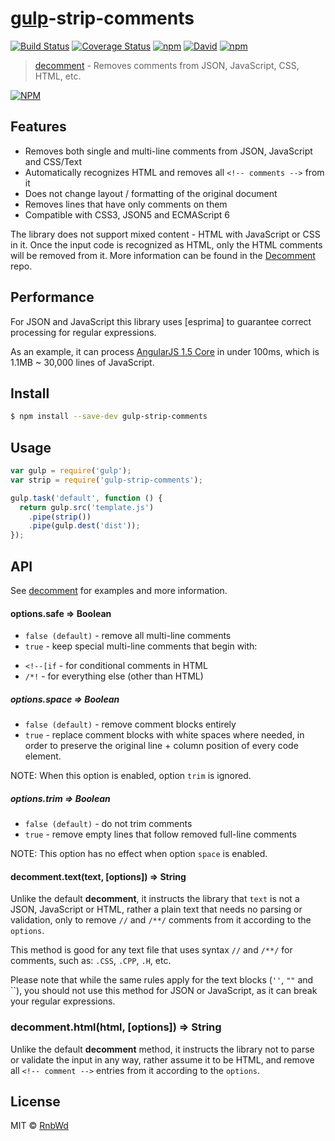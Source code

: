 # [gulp](http://gulpjs.com)-strip-comments

[![Build Status](https://img.shields.io/travis/RnbWd/gulp-strip-comments.svg?style=flat-square)](https://travis-ci.org/RnbWd/gulp-strip-comments)
[![Coverage Status](https://coveralls.io/repos/RnbWd/gulp-strip-comments/badge.svg?branch=master&service=github)](https://coveralls.io/github/RnbWd/gulp-strip-comments?branch=master)
[![npm](https://img.shields.io/npm/v/gulp-strip-comments.svg?style=flat-square)](https://www.npmjs.com/package/gulp-strip-comments)
[![David](https://david-dm.org/rnbwd/gulp-strip-comments.svg)](https://david-dm.org/rnbwd/gulp-strip-comments)
[![npm](https://img.shields.io/npm/dt/gulp-strip-comments.svg?style=flat-square)](https://www.npmjs.com/package/gulp-strip-comments)


> [decomment](https://github.com/vitaly-t/decomment/) - Removes comments from JSON, JavaScript, CSS, HTML, etc.

[![NPM](https://nodei.co/npm-dl/gulp-strip-comments.png)](https://nodei.co/npm/gulp-strip-comments/)

## Features

* Removes both single and multi-line comments from JSON, JavaScript and CSS/Text
* Automatically recognizes HTML and removes all `<!-- comments -->` from it
* Does not change layout / formatting of the original document
* Removes lines that have only comments on them
* Compatible with CSS3, JSON5 and ECMAScript 6

The library does not support mixed content - HTML with JavaScript or CSS in it.
Once the input code is recognized as HTML, only the HTML comments will be removed from it. More information can be found in the [Decomment](https://github.com/vitaly-t/decomment) repo.

## Performance

For JSON and JavaScript this library uses [esprima] to guarantee correct processing for regular expressions.

As an example, it can process [AngularJS 1.5 Core](https://code.angularjs.org/1.5.0-rc.0/angular.js)
in under 100ms, which is 1.1MB ~ 30,000 lines of JavaScript.

## Install

```sh
$ npm install --save-dev gulp-strip-comments
```

## Usage

```js
var gulp = require('gulp');
var strip = require('gulp-strip-comments');

gulp.task('default', function () {
  return gulp.src('template.js')
    .pipe(strip())
    .pipe(gulp.dest('dist'));
});
```

## API

See [decomment](https://github.com/vitaly-t/decomment#api) for examples and more information.

#### options.safe ⇒ Boolean

* `false (default)` - remove all multi-line comments
* `true` - keep special multi-line comments that begin with:
 - `<!--[if` - for conditional comments in HTML
 - `/*!` - for everything else (other than HTML)

##### options.space ⇒ Boolean

* `false (default)` - remove comment blocks entirely
* `true` - replace comment blocks with white spaces where needed, in order to preserve the original line + column position of every code element.

NOTE: When this option is enabled, option `trim` is ignored.

##### options.trim ⇒ Boolean

* `false (default)` - do not trim comments
* `true` - remove empty lines that follow removed full-line comments

NOTE: This option has no effect when option `space` is enabled.

#### decomment.text(text, [options]) ⇒ String

Unlike the default **decomment**, it instructs the library that `text` is not a JSON,
JavaScript or HTML, rather a plain text that needs no parsing or validation,
only to remove `//` and `/**/` comments from it according to the `options`.

This method is good for any text file that uses syntax `//` and `/**/` for comments,
such as: `.CSS`, `.CPP`, `.H`, etc.

Please note that while the same rules apply for the text blocks (`''`, `""` and \`\`),
you should not use this method for JSON or JavaScript, as it can break your regular expressions.

### decomment.html(html, [options]) ⇒ String

Unlike the default **decomment** method, it instructs the library not to parse
or validate the input in any way, rather assume it to be HTML, and remove all
`<!-- comment -->` entries from it according to the `options`.

## License

MIT © [RnbWd](https://github.com/RnbWd)
